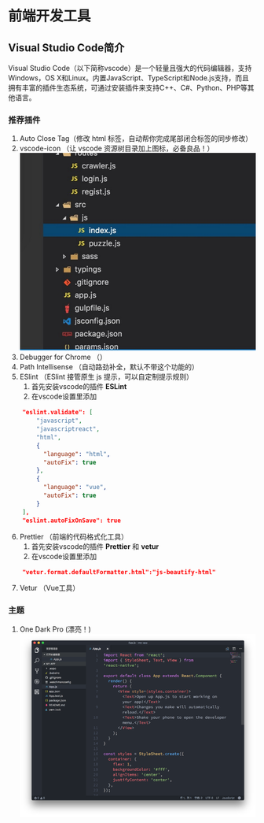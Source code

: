 # 前端开发工具

## Visual Studio Code简介

Visual Studio Code（以下简称vscode）是一个轻量且强大的代码编辑器，支持Windows，OS X和Linux。内置JavaScript、TypeScript和Node.js支持，而且拥有丰富的插件生态系统，可通过安装插件来支持C++、C#、Python、PHP等其他语言。


### 推荐插件

1. Auto Close Tag（修改 html 标签，自动帮你完成尾部闭合标签的同步修改）
2. vscode-icon （让 vscode 资源树目录加上图标，必备良品！）
![](../imgs/vscode-icon.jpeg 'vscode-icon')
3. Debugger for Chrome （）
4. Path Intellisense （自动路劲补全，默认不带这个功能的）
5. ESlint （ESlint 接管原生 js 提示，可以自定制提示规则）
    1. 首先安装vscode的插件 **ESLint**
    2. 在vscode设置里添加
```json
    "eslint.validate": [
        "javascript",
        "javascriptreact",
        "html",
        {
          "language": "html",
          "autoFix": true
        },
        {
          "language": "vue",
          "autoFix": true
        }
    ],
    "eslint.autoFixOnSave": true
```

6. Prettier （前端的代码格式化工具）
    1. 首先安装vscode的插件 **Prettier** 和 **vetur**
    2. 在vscode设置里添加
```json
    "vetur.format.defaultFormatter.html":"js-beautify-html"
```

7. Vetur （Vue工具）

### 主题

1. One Dark Pro  (漂亮！)  
![](../imgs/OneDarkPro.png)
